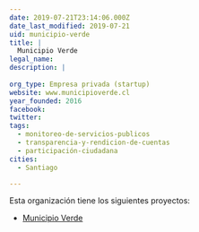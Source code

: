 ```yaml
---
date: 2019-07-21T23:14:06.000Z
date_last_modified: 2019-07-21
uid: municipio-verde
title: |
  Municipio Verde
legal_name: 
description: |
  
org_type: Empresa privada (startup)
website: www.municipioverde.cl
year_founded: 2016
facebook: 
twitter: 
tags:
  - monitoreo-de-servicios-publicos
  - transparencia-y-rendicion-de-cuentas
  - participación-ciudadana
cities: 
  - Santiago

---
```


Esta organización tiene los siguientes proyectos:

- [Municipio Verde](/proyectos/municipio-verde)
